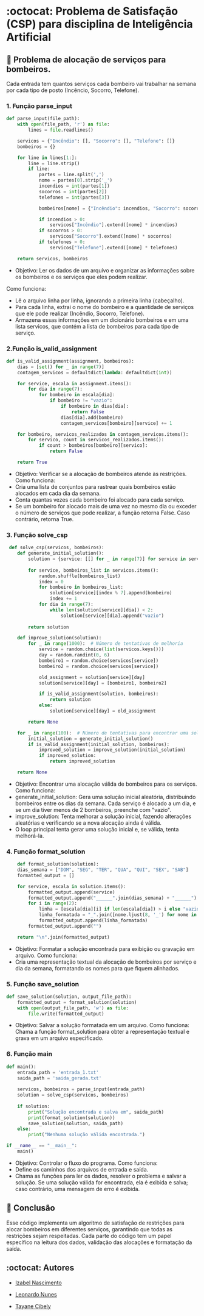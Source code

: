 # :octocat: Problema de Satisfação (CSP) para disciplina de Inteligência Artificial

## 📃 Problema de alocação de serviços para bombeiros. 

Cada entrada tem quantos serviços cada bombeiro vai trabalhar na semana por cada tipo de posto (Incêncio, Socorro, Telefone).


### 1. Função parse_input

```python
def parse_input(file_path):
    with open(file_path, 'r') as file:
        lines = file.readlines()

    servicos = {"Incêndio": [], "Socorro": [], "Telefone": []}
    bombeiros = {}

    for line in lines[1:]:
        line = line.strip()
        if line:
            partes = line.split(',')
            nome = partes[0].strip('_')
            incendios = int(partes[1])
            socorros = int(partes[2])
            telefones = int(partes[3])

            bombeiros[nome] = {"Incêndio": incendios, "Socorro": socorros, "Telefone": telefones}

            if incendios > 0:
                servicos["Incêndio"].extend([nome] * incendios)
            if socorros > 0:
                servicos["Socorro"].extend([nome] * socorros)
            if telefones > 0:
                servicos["Telefone"].extend([nome] * telefones)

    return servicos, bombeiros
```

- Objetivo: Ler os dados de um arquivo e organizar as informações sobre os bombeiros e os serviços que eles podem realizar.

Como funciona:
- Lê o arquivo linha por linha, ignorando a primeira linha (cabeçalho).
- Para cada linha, extrai o nome do bombeiro e a quantidade de serviços que ele pode realizar (Incêndio, Socorro, Telefone).
- Armazena essas informações em um dicionário bombeiros e em uma lista servicos, que contém a lista de bombeiros para cada tipo de serviço.


### 2.Função is_valid_assignment

```python
def is_valid_assignment(assignment, bombeiros):
    dias = [set() for _ in range(7)]
    contagem_servicos = defaultdict(lambda: defaultdict(int))

    for service, escala in assignment.items():
        for dia in range(7):
            for bombeiro in escala[dia]:
                if bombeiro != "vazio":
                    if bombeiro in dias[dia]:
                        return False
                    dias[dia].add(bombeiro)
                    contagem_servicos[bombeiro][service] += 1

    for bombeiro, servicos_realizados in contagem_servicos.items():
        for servico, count in servicos_realizados.items():
            if count > bombeiros[bombeiro][servico]:
                return False

    return True
```
- Objetivo: Verificar se a alocação de bombeiros atende às restrições.
Como funciona:
- Cria uma lista de conjuntos para rastrear quais bombeiros estão alocados em cada dia da semana.
- Conta quantas vezes cada bombeiro foi alocado para cada serviço.
- Se um bombeiro for alocado mais de uma vez no mesmo dia ou exceder o número de serviços que pode realizar, a função retorna False. Caso contrário, retorna True.

### 3. Função solve_csp

```python
 def solve_csp(servicos, bombeiros):
    def generate_initial_solution():
        solution = {service: [[] for _ in range(7)] for service in servicos.keys()}
        
        for service, bombeiros_list in servicos.items():
            random.shuffle(bombeiros_list)
            index = 0
            for bombeiro in bombeiros_list:
                solution[service][index % 7].append(bombeiro)
                index += 1
            for dia in range(7):
                while len(solution[service][dia]) < 2:
                    solution[service][dia].append("vazio")
                    
        return solution

    def improve_solution(solution):
        for _ in range(1000):  # Número de tentativas de melhoria
            service = random.choice(list(servicos.keys()))
            day = random.randint(0, 6)
            bombeiro1 = random.choice(servicos[service])
            bombeiro2 = random.choice(servicos[service])

            old_assignment = solution[service][day]
            solution[service][day] = [bombeiro1, bombeiro2]

            if is_valid_assignment(solution, bombeiros):
                return solution
            else:
                solution[service][day] = old_assignment

        return None

    for _ in range(100):  # Número de tentativas para encontrar uma solução válida
        initial_solution = generate_initial_solution()
        if is_valid_assignment(initial_solution, bombeiros):
            improved_solution = improve_solution(initial_solution)
            if improved_solution:
                return improved_solution

    return None   
```

- Objetivo: Encontrar uma alocação válida de bombeiros para os serviços.
Como funciona:
- generate_initial_solution: Gera uma solução inicial aleatória, distribuindo bombeiros entre os dias da semana. Cada serviço é alocado a um dia, e se um dia tiver menos de 2 bombeiros, preenche com "vazio".
- improve_solution: Tenta melhorar a solução inicial, fazendo alterações aleatórias e verificando se a nova alocação ainda é válida.
- O loop principal tenta gerar uma solução inicial e, se válida, tenta melhorá-la.

### 4. Função format_solution

```python
    def format_solution(solution):
    dias_semana = ["DOM", "SEG", "TER", "QUA", "QUI", "SEX", "SAB"]
    formatted_output = []

    for service, escala in solution.items():
        formatted_output.append(service)
        formatted_output.append("______".join(dias_semana) + "______")
        for i in range(2):
            linha = [escala[dia][i] if len(escala[dia]) > i else "vazio" for dia in range(7)]
            linha_formatada = "_".join([nome.ljust(8, '_') for nome in linha])
            formatted_output.append(linha_formatada)
        formatted_output.append("")

    return "\n".join(formatted_output)
```
- Objetivo: Formatar a solução encontrada para exibição ou gravação em arquivo.
Como funciona:
- Cria uma representação textual da alocação de bombeiros por serviço e dia da semana, formatando os nomes para que fiquem alinhados.

### 5. Função save_solution
```python
def save_solution(solution, output_file_path):
    formatted_output = format_solution(solution)
    with open(output_file_path, 'w') as file:
        file.write(formatted_output)
```
- Objetivo: Salvar a solução formatada em um arquivo.
Como funciona: Chama a função format_solution para obter a representação textual e grava em um arquivo especificado.

### 6. Função main
```python
def main():
    entrada_path = 'entrada_1.txt'
    saida_path = 'saida_gerada.txt'
    
    servicos, bombeiros = parse_input(entrada_path)
    solution = solve_csp(servicos, bombeiros)
    
    if solution:
        print("Solução encontrada e salva em", saida_path)
        print(format_solution(solution))
        save_solution(solution, saida_path)
    else:
        print("Nenhuma solução válida encontrada.")

if __name__ == "__main__":
    main()
```
- Objetivo: Controlar o fluxo do programa.
Como funciona:
- Define os caminhos dos arquivos de entrada e saída.
- Chama as funções para ler os dados, resolver o problema e salvar a solução. Se uma solução válida for encontrada, ela é exibida e salva; caso contrário, uma mensagem de erro é exibida.

## 📍  Conclusão

Esse código implementa um algoritmo de satisfação de restrições para alocar bombeiros em diferentes serviços, garantindo que todas as restrições sejam respeitadas. Cada parte do código tem um papel específico na leitura dos dados, validação das alocações e formatação da saída.

## :octocat: Autores

- [Izabel Nascimento](https://github.com/izabelnascimento)

- [Leonardo Nunes](https://github.com/leonardonb)

- [Tayane Cibely](https://github.com/tayanecibely)

